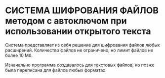 # СИСТЕМА ШИФРОВАНИЯ ФАЙЛОВ методом с автоключом при использовании открытого текста

Система представляет из себя решение для шифрования файлов любых расширений. Количество файлов не ограничено, но лимит файлов не более 10 Мб.

Изначально программа создавалось для текстовых файлов, но позже была переписана для файлов любых форматах.
